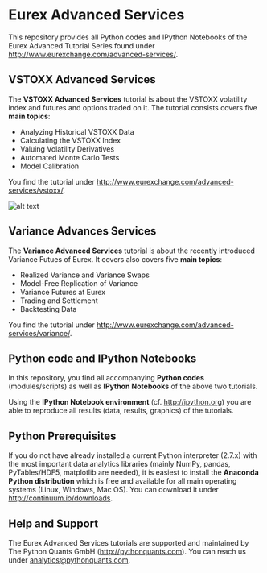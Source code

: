 
# Eurex Advanced Services

This repository provides all Python codes and IPython Notebooks of the Eurex Advanced Tutorial Series found under http://www.eurexchange.com/advanced-services/.

## VSTOXX Advanced Services

The **VSTOXX Advanced Services** tutorial is about the VSTOXX volatility index and futures and options traded on it. The tutorial consists covers five **main topics**:

* Analyzing Historical VSTOXX Data
* Calculating the VSTOXX Index
* Valuing Volatility Derivatives
* Automated Monte Carlo Tests
* Model Calibration

You find the tutorial under http://www.eurexchange.com/advanced-services/vstoxx/.

![alt text](http://www.eurexchange.com/advanced-services/_images/eurex_as.png "VSTOXX Advanced Services")

## Variance Advances Services

The **Variance Advanced Services** tutorial is about the recently introduced Variance Futues of Eurex. It covers also covers five **main topics**:

* Realized Variance and Variance Swaps
* Model-Free Replication of Variance
* Variance Futures at Eurex
* Trading and Settlement
* Backtesting Data

You find the tutorial under http://www.eurexchange.com/advanced-services/variance/.

## Python code and IPython Notebooks

In this repository, you find all accompanying **Python codes** (modules/scripts) as well as **IPython Notebooks** of the above two tutorials.

Using the **IPython Notebook environment** (cf. http://ipython.org) you are able to reproduce all results (data, results, graphics) of the tutorials.

## Python Prerequisites

If you do not have already installed a current Python interpreter (2.7.x) with the most important data analytics libraries (mainly NumPy, pandas, PyTables/HDF5, matplotlib are needed), it is easiest to install the **Anaconda Python distribution** which is free and available for all main operating systems (Linux, Windows, Mac OS). You can download it under http://continuum.io/downloads.

## Help and Support

The Eurex Advanced Services tutorials are supported and maintained by The Python Quants GmbH (http://pythonquants.com). You can reach us under analytics@pythonquants.com.
